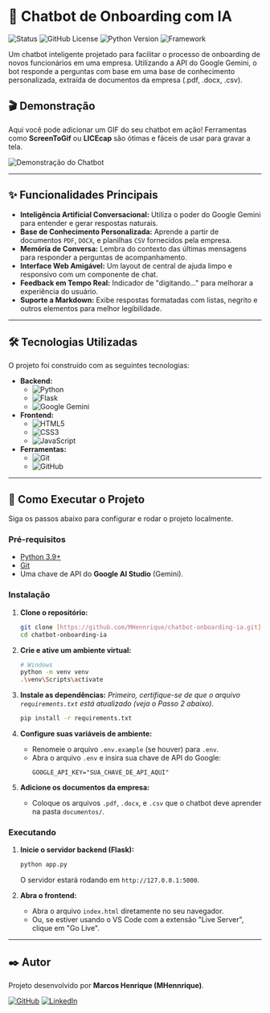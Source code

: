 # 🤖 Chatbot de Onboarding com IA

![Status](https://img.shields.io/badge/status-em%20desenvolvimento-yellow)
![GitHub License](https://img.shields.io/badge/license-MIT-blue)
![Python Version](https://img.shields.io/badge/python-3.9%2B-blue?logo=python)
![Framework](https://img.shields.io/badge/framework-Flask-black?logo=flask)

Um chatbot inteligente projetado para facilitar o processo de onboarding de novos funcionários em uma empresa. Utilizando a API do Google Gemini, o bot responde a perguntas com base em uma base de conhecimento personalizada, extraída de documentos da empresa (.pdf, .docx, .csv).

## 🎬 Demonstração

Aqui você pode adicionar um GIF do seu chatbot em ação! Ferramentas como **ScreenToGif** ou **LICEcap** são ótimas e fáceis de usar para gravar a tela.

![Demonstração do Chatbot](assets/Gravando%202025-09-05%20162631.gif) 


---

## ✨ Funcionalidades Principais

-   **Inteligência Artificial Conversacional:** Utiliza o poder do Google Gemini para entender e gerar respostas naturais.
-   **Base de Conhecimento Personalizada:** Aprende a partir de documentos `PDF`, `DOCX`, e planilhas `CSV` fornecidos pela empresa.
-   **Memória de Conversa:** Lembra do contexto das últimas mensagens para responder a perguntas de acompanhamento.
-   **Interface Web Amigável:** Um layout de central de ajuda limpo e responsivo com um componente de chat.
-   **Feedback em Tempo Real:** Indicador de "digitando..." para melhorar a experiência do usuário.
-   **Suporte a Markdown:** Exibe respostas formatadas com listas, negrito e outros elementos para melhor legibilidade.

---

## 🛠️ Tecnologias Utilizadas

O projeto foi construído com as seguintes tecnologias:

-   **Backend:**
    -   ![Python](https://img.shields.io/badge/Python-3776AB?style=for-the-badge&logo=python&logoColor=white)
    -   ![Flask](https://img.shields.io/badge/Flask-000000?style=for-the-badge&logo=flask&logoColor=white)
    -   ![Google Gemini](https://img.shields.io/badge/Google%20Gemini-4285F4?style=for-the-badge&logo=google&logoColor=white)
-   **Frontend:**
    -   ![HTML5](https://img.shields.io/badge/HTML5-E34F26?style=for-the-badge&logo=html5&logoColor=white)
    -   ![CSS3](https://img.shields.io/badge/CSS3-1572B6?style=for-the-badge&logo=css3&logoColor=white)
    -   ![JavaScript](https://img.shields.io/badge/JavaScript-F7DF1E?style=for-the-badge&logo=javascript&logoColor=black)
-   **Ferramentas:**
    -   ![Git](https://img.shields.io/badge/Git-F05032?style=for-the-badge&logo=git&logoColor=white)
    -   ![GitHub](https://img.shields.io/badge/GitHub-181717?style=for-the-badge&logo=github&logoColor=white)

---

## 🚀 Como Executar o Projeto

Siga os passos abaixo para configurar e rodar o projeto localmente.

### Pré-requisitos

-   [Python 3.9+](https://www.python.org/downloads/)
-   [Git](https://git-scm.com/downloads)
-   Uma chave de API do **Google AI Studio** (Gemini).

### Instalação

1.  **Clone o repositório:**
    ```bash
    git clone [https://github.com/MHennrique/chatbot-onboarding-ia.git](https://github.com/MHennrique/chatbot-onboarding-ia.git)
    cd chatbot-onboarding-ia
    ```

2.  **Crie e ative um ambiente virtual:**
    ```bash
    # Windows
    python -m venv venv
    .\venv\Scripts\activate
    ```

3.  **Instale as dependências:**
    *Primeiro, certifique-se de que o arquivo `requirements.txt` está atualizado (veja o Passo 2 abaixo).*
    ```bash
    pip install -r requirements.txt
    ```

4.  **Configure suas variáveis de ambiente:**
    -   Renomeie o arquivo `.env.example` (se houver) para `.env`.
    -   Abra o arquivo `.env` e insira sua chave de API do Google:
        ```
        GOOGLE_API_KEY="SUA_CHAVE_DE_API_AQUI"
        ```

5.  **Adicione os documentos da empresa:**
    -   Coloque os arquivos `.pdf`, `.docx`, e `.csv` que o chatbot deve aprender na pasta `documentos/`.

### Executando

1.  **Inicie o servidor backend (Flask):**
    ```bash
    python app.py
    ```
    O servidor estará rodando em `http://127.0.0.1:5000`.

2.  **Abra o frontend:**
    -   Abra o arquivo `index.html` diretamente no seu navegador.
    -   Ou, se estiver usando o VS Code com a extensão "Live Server", clique em "Go Live".

---

## ✒️ Autor

Projeto desenvolvido por **Marcos Henrique (MHennrique)**.

[![GitHub](https://img.shields.io/badge/GitHub-Profile-181717?style=for-the-badge&logo=github)](https://github.com/MHennrique)
[![LinkedIn](https://img.shields.io/badge/LinkedIn-Profile-0A66C2?style=for-the-badge&logo=linkedin)](https://www.linkedin.com/in/marcosrosario/)